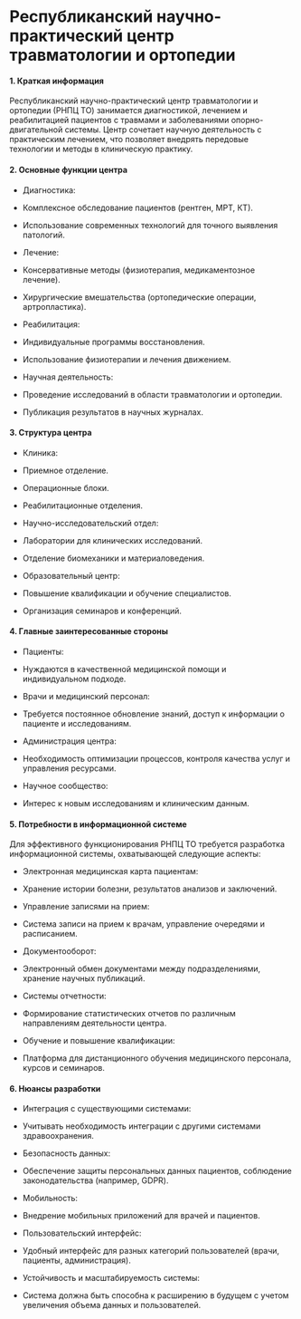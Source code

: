 # Республиканский научно-практический центр травматологии и ортопедии

#### 1. Краткая информация
Республиканский научно-практический центр травматологии и ортопедии (РНПЦ ТО) занимается диагностикой, лечением и реабилитацией пациентов с травмами и заболеваниями опорно-двигательной системы. Центр сочетает научную деятельность с практическим лечением, что позволяет внедрять передовые технологии и методы в клиническую практику.

#### 2. Основные функции центра
- Диагностика:
 - Комплексное обследование пациентов (рентген, МРТ, КТ).
 - Использование современных технологий для точного выявления патологий.

- Лечение:
 - Консервативные методы (физиотерапия, медикаментозное лечение).
 - Хирургические вмешательства (ортопедические операции, артропластика).

- Реабилитация:
 - Индивидуальные программы восстановления.
 - Использование физиотерапии и лечения движением.

- Научная деятельность:
 - Проведение исследований в области травматологии и ортопедии.
 - Публикация результатов в научных журналах.

#### 3. Структура центра
- Клиника:
 - Приемное отделение.
 - Операционные блоки.
 - Реабилитационные отделения.

- Научно-исследовательский отдел:
 - Лаборатории для клинических исследований.
 - Отделение биомеханики и материаловедения.

- Образовательный центр:
 - Повышение квалификации и обучение специалистов.
 - Организация семинаров и конференций.

#### 4. Главные заинтересованные стороны
- Пациенты:
 - Нуждаются в качественной медицинской помощи и индивидуальном подходе.

- Врачи и медицинский персонал:
 - Требуется постоянное обновление знаний, доступ к информации о пациенте и исследованиям.

- Администрация центра:
 - Необходимость оптимизации процессов, контроля качества услуг и управления ресурсами.

- Научное сообщество:
 - Интерес к новым исследованиям и клиническим данным.

#### 5. Потребности в информационной системе
Для эффективного функционирования РНПЦ ТО требуется разработка информационной системы, охватывающей следующие аспекты:

- Электронная медицинская карта пациентам:
 - Хранение истории болезни, результатов анализов и заключений.
 
- Управление записями на прием:
 - Система записи на прием к врачам, управление очередями и расписанием.

- Документооборот:
 - Электронный обмен документами между подразделениями, хранение научных публикаций.

- Системы отчетности:
 - Формирование статистических отчетов по различным направлениям деятельности центра.

- Обучение и повышение квалификации:
 - Платформа для дистанционного обучения медицинского персонала, курсов и семинаров.

#### 6. Нюансы разработки
- Интеграция с существующими системами:
 - Учитывать необходимость интеграции с другими системами здравоохранения.

- Безопасность данных:
 - Обеспечение защиты персональных данных пациентов, соблюдение законодательства (например, GDPR).

- Мобильность:
 - Внедрение мобильных приложений для врачей и пациентов.

- Пользовательский интерфейс:
 - Удобный интерфейс для разных категорий пользователей (врачи, пациенты, администрация).

- Устойчивость и масштабируемость системы:
 - Система должна быть способна к расширению в будущем с учетом увеличения объема данных и пользователей.
